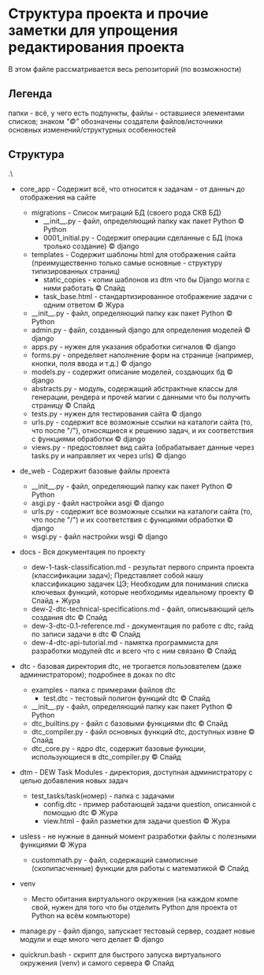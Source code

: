 # Структура проекта и прочие заметки для упрощения редактирования проекта
В этом файле рассматривается весь репозиторий (по возможности) 
## __Легенда__
папки - всё, у чего есть подпункты, файлы - оставшиеся элементами списков; знаком _"©"_ обозначены создатели  файлов/источники основных изменений/структурных особенностей
## Структура
.\
* core_app - Содержит всё, что относится к задачам - от данныч до отображения на сайте
    * migrations - Список миграций БД (своего рода СКВ БД)
        * \_\_init__.py - файл, определяющий папку как пакет Python © Python
        * 0001_initial.py - Содержит операции сделанные с БД (пока тролько создание) © django
    * templates - Содержит шаблоны html для отображения сайта (преимущественно только самые основные - структуру типизированных страниц)
        * static_copies - копии шаблонов из dtm что бы Django могла с ними работать © Спайд
        * task_base.html - стандартизированное отображение задачи с одним ответом © Жура
    * \_\_init__.py - файл, определяющий папку как пакет Python © Python
    * admin.py - файл, созданный django для определения моделей © django
    * apps.py - нужен для указания обработки сигналов © django
    * forms.py - определяет наполнение форм на странице (например, кнопки, поля ввода и т.д.) © django
    * models.py - содержит описание моделей, создающих бд © django
    * abstracts.py - модуль, содержащий абстрактные классы для генерации, рендера и прочей магии с данными что бы получить страницу © Спайд
    * tests.py - нужен для тестирования сайта © django
    * urls.py - содержит все возможные ссылки на каталоги сайта (то, что после "/"), относящиеся к решению задач, и их соответствия с функциями обработки © django
    * views.py - предостовляет вид сайта (обрабатывает данные через tasks.py и направляет их через urls) © django
* de_web - Содержит базовые файлы проекта
    * \_\_init__.py - файл, определяющий папку как пакет Python © Python
    * asgi.py - файл настройки asgi © django
    * urls.py - содержит все возможные ссылки на каталоги сайта (то, что после "/") и их соответствия с функциями обработки © django
    * wsgi.py - файл настройки wsgi © django
* docs - Вся документация по проекту
    * dew-1-task-classification.md - результат первого спринта проекта (классификации задач); Представляет собой нашу классификацию задачек ЦЭ; Необходим для понимания списка ключевых функций, которые необходимы идеальному проекту © Спайд + Жура
    * dew-2-dtc-technical-specifications.md - файл, описывающий цель создания dtc © Спайд
    * dew-3-dtc-0.1-reference.md - документация по работе с dtc, гайд по записи задачи в dtc © Спайд
    * dew-4-dtc-api-tutorial.md - памятка программиста для разработки модулей dtc и всего что с ним связано © Спайд
* dtc - базовая директория dtc, не трогается пользователем (даже администратором); подробнее в доках по dtc
    * examples - папка с примерами файлов dtc
        * test.dtc - тестовый полигон функций dtc © Спайд
    * \_\_init__.py - файл, определяющий папку как пакет Python © Python
    * dtc_builtins.py - файл с базовыми функциями dtc © Спайд
    * dtc_compiler.py - файл основных функций dtc, доступных извне © Спайд
    * dtc_core.py - ядро dtc, содержит базовые функции, использующиеся в dtc_compiler.py © Спайд
* dtm - DEW Task Modules - директория, доступная администратору с целью добавления новых задач
    * test_tasks/task(номер) - папка с задачами
        * config.dtc - пример работающей задачи question, описанной с помощью dtc © Жура
        * view.html - файл разметки для задачи question © Жура
* usless - не нужные в данный момент разработки файлы с полезными функциями © Жура
    * custommath.py - файл, содержащий самописные (скопипасченные) функции для работы с математикой © Спайд

* venv
    * Место обитания виртуального окружения (на каждом компе свой, нужен для того что бы отделить Python для проекта от Python на всём компьюторе)
* manage.py - файл django, запускает тестовый сервер, создает новые модули и еще много чего делает © django
* quickrun.bash - скрипт для быстрого запуска виртуального окружения (venv) и самого сервера © Спайд
